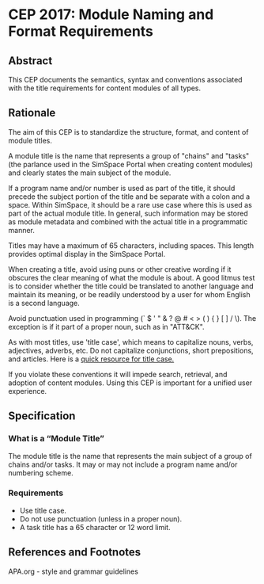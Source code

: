 # CEP 2017: Module Naming and Format Requirements


## Abstract

This CEP documents the semantics, syntax and conventions associated with the title requirements for content modules of all types. 

## Rationale

The aim of this CEP is to standardize the structure, format, and content of module titles.

A module title is the name that represents a group of "chains" and "tasks" (the parlance used in the SimSpace Portal when creating content modules) and clearly states the main subject of the module.

If a program name and/or number is used as part of the title, it should precede the subject portion of the title and be separate with a colon and a space. Within SimSpace, it should be a rare use case where this is used as part of the actual module title. In general, such information may be stored as module metadata and combined with the actual title in a programmatic manner.

Titles may have a maximum of 65 characters, including spaces. This length provides optimal display in the SimSpace Portal.

When creating a title, avoid using puns or other creative wording if it obscures the clear meaning of what the module is about. A good litmus test is to consider whether the title could be translated to another language and maintain its meaning, or be readily understood by a user for whom English is a second language.

Avoid punctuation used in programming (\` \$ ' " \& \?  \@ \# \< \> \( \) \{ \} \[ \] \/ \\). The exception is if it part of a proper noun, such as in "ATT&CK".

As with most titles, use 'title case', which means to capitalize nouns, verbs, adjectives, adverbs, etc. Do not capitalize conjunctions, short prepositions, and articles. 
Here is a [quick resource for title case.](https://apastyle.apa.org/style-grammar-guidelines/capitalization/title-case)

If you violate these conventions it will impede search, retrieval, and adoption of content modules. Using this CEP is important for a unified user experience.

## Specification

### What is a “Module Title”

The module title is the name that represents the main subject of a group of chains and/or tasks. It may or may not include a program name and/or numbering scheme.

### Requirements

* Use title case.
* Do not use punctuation (unless in a proper noun).
* A task title has a 65 character or 12 word limit.

## References and Footnotes

APA.org - style and grammar guidelines